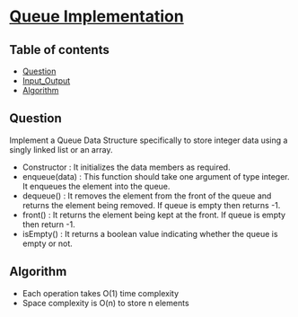 # [Queue Implementation](https://www.codingninjas.com/studio/problems/implement-a-queue_8230848?challengeSlug=striver-sde-challenge&leftPanelTab=0)

## Table of contents

- [Question](#question)
- [Input_Output](#input_output)
- [Algorithm](#algorithm)

## Question
Implement a Queue Data Structure specifically to store integer data using a singly linked list or an array.
- Constructor : It initializes the data members as required.
- enqueue(data) : This function should take one argument of type integer. It enqueues the element into the queue.
- dequeue() : It removes the element from the front of the queue and returns the element being removed. If queue is empty then returns -1.
- front() : It returns the element being kept at the front. If queue is empty then return -1.
- isEmpty() : It returns a boolean value indicating whether the queue is empty or not.

## Algorithm
- Each operation takes O(1) time complexity
- Space complexity is O(n) to store n elements


